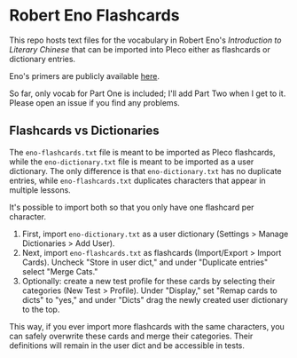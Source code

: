 # Robert Eno Flashcards

This repo hosts text files for the vocabulary in Robert Eno's _Introduction to 
Literary Chinese_ that can be imported into Pleco either as flashcards or 
dictionary entries.

Eno's primers are publicly available 
[here](https://scholarworks.iu.edu/iuswrrest/api/core/bitstreams/94812cab-d710-41a9-a0d9-7e1c593506de/content).

So far, only vocab for Part One is included; I'll add Part Two when I get to 
it. Please open an issue if you find any problems.

## Flashcards vs Dictionaries

The `eno-flashcards.txt` file is meant to be imported as Pleco flashcards, 
while the `eno-dictionary.txt` file is meant to be imported as a user 
dictionary. The only difference is that `eno-dictionary.txt` has no duplicate 
entries, while `eno-flashcards.txt` duplicates characters that appear in 
multiple lessons.

It's possible to import both so that you only have one flashcard per character.

1. First, import `eno-dictionary.txt` as a user dictionary (Settings > Manage 
   Dictionaries > Add User).
2. Next, import `eno-flashcards.txt` as flashcards (Import/Export > Import 
   Cards). Uncheck "Store in user dict," and under "Duplicate entries" select 
   "Merge Cats."
3. Optionally: create a new test profile for these cards by selecting their 
   categories (New Test > Profile). Under "Display," set "Remap cards to dicts" 
   to "yes," and under "Dicts" drag the newly created user dictionary to the 
   top.

This way, if you ever import more flashcards with the same characters, you can 
safely overwrite these cards and merge their categories. Their definitions will 
remain in the user dict and be accessible in tests.
